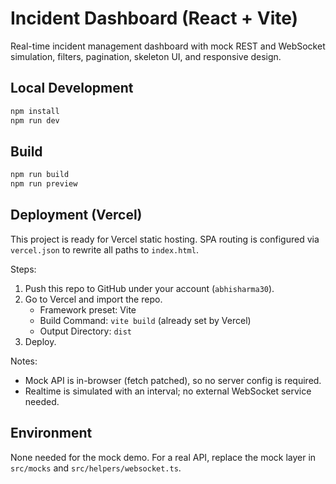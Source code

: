 # Incident Dashboard (React + Vite)

Real-time incident management dashboard with mock REST and WebSocket simulation, filters, pagination, skeleton UI, and responsive design.

## Local Development

```bash
npm install
npm run dev
```

## Build

```bash
npm run build
npm run preview
```

## Deployment (Vercel)

This project is ready for Vercel static hosting. SPA routing is configured via `vercel.json` to rewrite all paths to `index.html`.

Steps:
1. Push this repo to GitHub under your account (`abhisharma30`).
2. Go to Vercel and import the repo.
   - Framework preset: Vite
   - Build Command: `vite build` (already set by Vercel)
   - Output Directory: `dist`
3. Deploy.

Notes:
- Mock API is in-browser (fetch patched), so no server config is required.
- Realtime is simulated with an interval; no external WebSocket service needed.

## Environment
None needed for the mock demo. For a real API, replace the mock layer in `src/mocks` and `src/helpers/websocket.ts`.
